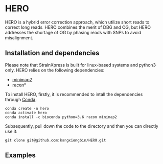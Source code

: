 # HERO
HERO is a hybrid error correction approach, which utilize short reads to correct long reads. HERO combines the merit of DBG and OG, but HERO addresses the shortage of OG by phasing reads with SNPs to avoid misalignment.

## Installation and dependencies
Please note that StrainXpress is built for linux-based systems and python3 only.
HERO relies on the following dependencies:
- [minimap2](https://github.com/lh3/minimap2)
- [racon](https://github.com/isovic/racon)*

To install HERO, firstly, it is recommended to intall the dependencies through [Conda](https://docs.conda.io/en/latest/):
```
conda create -n hero
conda activate hero
conda install -c bioconda python=3.6 racon minimap2
```
Subsequently, pull down the code to the directory and then you can directly use it:
```
git clone git@github.com:kangxiongbin/HERO.git

```
## Examples
